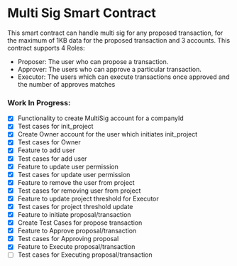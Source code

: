 # Multi Sig Smart Contract

This smart contract can handle multi sig for any proposed transaction, for the maximum of 1KB data for the proposed transaction and 3 accounts.
This contract supports 4 Roles:

- Proposer: The user who can propose a transaction.
- Approver: The users who can approve a particular transaction.
- Executor: The users which can execute transactions once approved and the number of approves matches

### Work In Progress:

- [x] Functionality to create MultiSig account for a companyId
- [x] Test cases for init_project
- [x] Create Owner account for the user which initiates init_project
- [x] Test cases for Owner
- [x] Feature to add user
- [x] Test cases for add user
- [x] Feature to update user permission
- [x] Test cases for update user permission
- [x] Feature to remove the user from project
- [x] Test cases for removing user from project
- [x] Feature to update project threshold for Executor
- [x] Test cases for project threshold update
- [x] Feature to initiate proposal/transaction
- [x] Create Test Cases for propose transaction
- [x] Feature to Approve proposal/transaction
- [x] Test cases for Approving proposal
- [x] Feature to Execute proposal/transaction
- [ ] Test cases for Executing proposal/transaction
